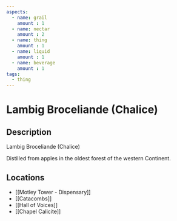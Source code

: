 ```yaml
---
aspects: 
  - name: grail
    amount : 1
  - name: nectar
    amount : 2
  - name: thing
    amount : 1
  - name: liquid
    amount : 1
  - name: beverage
    amount : 1
tags:
  - thing
---
```


# Lambig Broceliande (Chalice)

## Description
Lambig Broceliande (Chalice)

Distilled from apples in the oldest forest of the western Continent.
## Locations
- [[Motley Tower - Dispensary]]
- [[Catacombs]]
- [[Hall of Voices]]
- [[Chapel Calicite]]